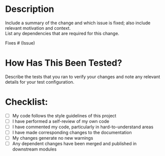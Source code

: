 # Description

Include a summary of the change and which issue is fixed; also include relevant motivation and context.  
List any dependencies that are required for this change.

Fixes # (Issue)

# How Has This Been Tested?

Describe the tests that you ran to verify your changes and note any relevant details for your test configuration.

# Checklist:

- [ ] My code follows the style guidelines of this project
- [ ] I have performed a self-review of my own code
- [ ] I have commented my code, particularly in hard-to-understand areas
- [ ] I have made corresponding changes to the documentation
- [ ] My changes generate no new warnings
- [ ] Any dependent changes have been merged and published in downstream modules
